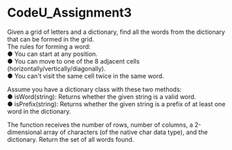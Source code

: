 # CodeU_Assignment3
Given a grid of letters and a dictionary, find all the words from the dictionary that can be formed in the grid.  
The rules for forming a word:  
● You can start at any position.  
● You can move to one of the 8 adjacent cells (horizontally/vertically/diagonally).  
● You can't visit the same cell twice in the same word.  


Assume you have a dictionary class with these two methods:  
● isWord(string): Returns whether the given string is a valid word.  
● isPrefix(string): Returns whether the given string is a prefix of at least one word in the dictionary.  

The function receives the number of rows, number of columns, a 2-dimensional array of characters (of the native char data type), and the dictionary. Return the set of all words found.
